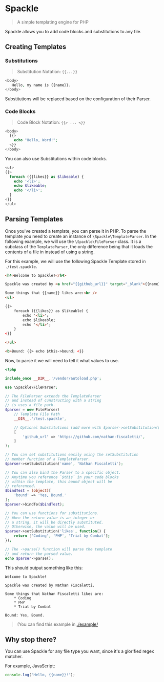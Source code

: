 # Spackle
> A simple templating engine for PHP

Spackle allows you to add code blocks and substitutions to any file.

## Creating Templates

### Substitutions

> Substitution Notation: `{{...}}`

```php
<body>
   Hello, my name is {{name}}.
</body>
```

Substitutions will be replaced based on the configuration of their Parser.

### Code Blocks

> Code Block Notation: `{{> ... <}}`

```php
<body>
  {{>
    echo "Hello, Word!";
  <}}
</body>
```

You can also use Substitutions within code blocks.

```php
<ul>
{{> 
  foreach ({{likes}} as $likeable) {
    echo '<li>';
    echo $likeable;
    echo '</li>';
  }
<}}
</ul>
```

## Parsing Templates

Once you've created a template, you can parse it in PHP. To parse the template you need to create an instance of `\Spackle\TemplateParser`. In the following example, we will use the `\Spackle\FileParser` class. It is a subclass of the `TemplateParser`, the only difference being that it loads the contents of a file in instead of using a string.

For this example, we will use the following Spackle Template stored in `./test.spackle`.
```html
<h4>Welcome to Spackle!</h4>

Spackle was created by <a href="{{github_url}}" target="_blank">{{name}}</a>.<br />

Some things that {{name}} likes are:<br />
<ul>

{{> 
    foreach ({{likes}} as $likeable) {
        echo '<li>';
        echo $likeable;
        echo '</li>';
    }
<}}

</ul>

<b>Bound: {{> echo $this->bound; <}}
```

Now, to parse it we will need to tell it what values to use.

```php
<?php

include_once __DIR__.'/vendor/autoload.php';

use \Spackle\FileParser;

// The FileParser extends the TemplateParser
// and instead of cunstructing with a string
// is uses a file path.
$parser = new FileParser(
    // Template File Path
    __DIR__.'/test.spackle',

    // Optional Substitutions (add more with $parser->setSubstitution($key, $val))
    [
        'github_url' => 'https://github.com/nathan-fiscaletti/',
    ]
);

// You can set substitutions easily using the setSubstitution
// member function of a TemplateParser.
$parser->setSubstitution('name', 'Nathan Fiscaletti');

// You can also bind the Parser to a specific object.
// Anytime you reference `$this` in your code blocks
// within the template, this bound object will be
// referenced.
$bindTest = (object)[
    'bound' => 'Yes, Bound.'
];
$parser->bindTo($bindTest);

// You can use functions for substitutions.
// When the return value is an integer or
// a string, it will be directly substituted.
// Otherwise, the value will be used.
$parser->setSubstitution('likes', function() {
    return ['Coding', 'PHP', 'Trial by Combat'];
});

// The ->parse() function will parse the template
// and return the parsed value.
echo $parser->parse();
```

This should output something like this:
```
Welcome to Spackle!

Spackle was created by Nathan Fiscaletti.

Some things that Nathan Fiscaletti likes are:
    * Coding
    * PHP
    * Trial by Combat

Bound: Yes, Bound.
```

> (You can find this example in [./example/](./example/)

## Why stop there?

You can use Spackle for any file type you want, since it's a glorified regex matcher.

For example, JavaScript:

```js
console.log("Hello, {{name}}!");
```